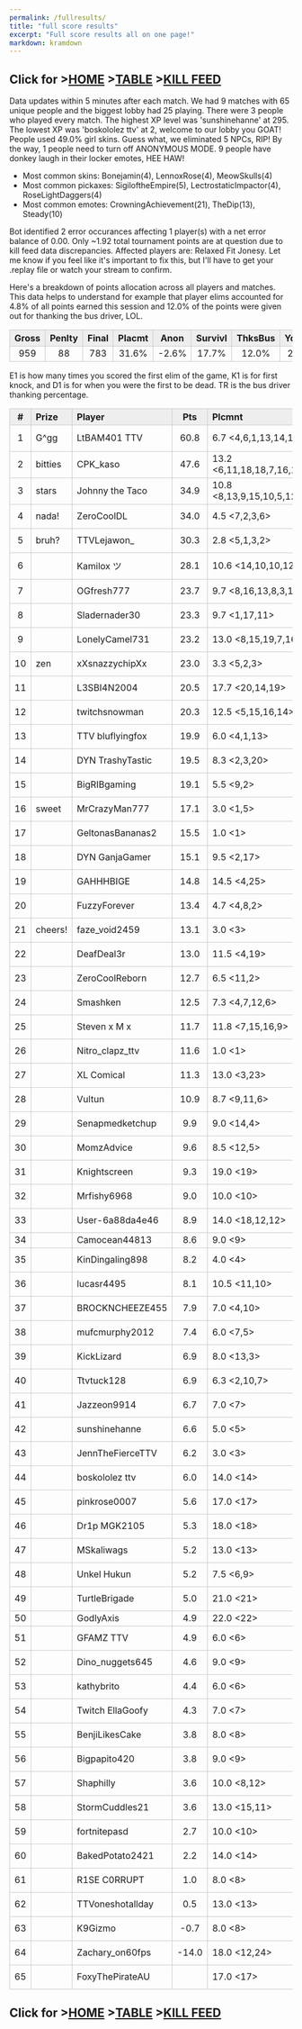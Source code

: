 ```yaml
---
permalink: /fullresults/
title: "full score results"
excerpt: "Full score results all on one page!"
markdown: kramdown
---
```

<meta http-equiv="refresh" content="30">

<script>
    var countUpdDate = new Date("Oct 30, 2022 11:50:41").getTime(); // Set the date we're counting down to
    var x = setInterval(function () {
        var timeNow = new Date().getTime(); // Get today's date and time
        var distance = timeNow - countUpdDate; // Find the distance between now and the count down date
        var days = Math.floor(distance / (1000 * 60 * 60 * 24));
        var hours = Math.floor((distance % (1000 * 60 * 60 * 24)) / (1000 * 60 * 60));
        var minutes = Math.floor((distance % (1000 * 60 * 60)) / (1000 * 60));
        var seconds = Math.floor((distance % (1000 * 60)) / 1000);
        var minutesString = minutes.toString();
        var secondsString = seconds.toString();
        if (minutesString.length < 2) {
            minutesString = "0" + minutesString;
        }
        if (secondsString.length < 2) {
            secondsString = "0" + secondsString;
        }
        document.getElementById("countUpTimer").innerHTML = minutesString + ":" + secondsString + " since updt"; // Display the result in the element with id="demo"
        // If the count down is finished, write some text
        if (distance < 0) {
            clearInterval(x);
            document.getElementById("countUpTimer").innerHTML = "EXPIRED";
        }
    }, 1000); // Update the count down every 1000 milliseconds
</script>


<style>
      .tableFixHead {
        overflow-y: auto;
        height: 195px;
      }
      .tableFixHead thead th {
        position: sticky;
        top: 0;
      }
      table {
        border-collapse: collapse;
        width: 100%;
      }
      th,
      td {
        padding: 2px 2x;
        border: 1px solid #ccc;
      }
      th {
        background: #eee;
      }
</style>

<strong><span id="countUpTimer" style="color:red;background-color:white;font-size:add_size"></span></strong>
## Click for >[HOME](https://www.kaso.gg) >[TABLE](https://www.kaso.gg/fullresults) >[KILL FEED](https://www.kaso.gg/killfeed)<br>

Data updates within 5 minutes after each match. We had 9 matches with 65 unique people and the biggest lobby had 25 playing. There were 3 people who played every match. The highest XP level was 'sunshinehanne' at 295. The lowest XP was 'boskololez ttv' at 2, welcome to our lobby you GOAT! People used 49.0% girl skins. Guess what, we eliminated 5 NPCs, RIP! By the way, 1 people need to turn off ANONYMOUS MODE. 9 people have donkey laugh in their locker emotes, HEE HAW!

* Most common skins: Bonejamin(4), LennoxRose(4), MeowSkulls(4)<br>
* Most common pickaxes: SigiloftheEmpire(5), LectrostaticImpactor(4), RoseLightDaggers(4)<br>
* Most common emotes: CrowningAchievement(21), TheDip(13), Steady(10)<br>

Bot identified 2 error occurances affecting 1 player(s) with a net error balance of 0.00. Only ~1.92 total tournament points are at question due to kill feed data discrepancies. Affected players are: Relaxed Fit Jonesy. Let me know if you feel like it's important to fix this, but I'll have to get your .replay file or watch your stream to confirm.

Here's a breakdown of points allocation across all players and matches. This data helps to understand for example that player elims accounted for 4.8% of all points earned this session and 12.0% of the points were given out for thanking the bus driver, LOL.

| Gross  | Penlty | Final  | Placmt | Anon   | Survivl  | ThksBus | YouDed | Elims  | Siphon | NPC    |
| :----: | :----: | :----: | :----: | :----: | :----:   | :----:  | :----: | :----: | :----: | :----: |
|959|88|783|31.6%|-2.6%|17.7%|12.0%|26.4%|4.8%|9.2%|0.9%|

E1 is how many times you scored the first elim of the game, K1 is for first knock, and D1 is for when you were the first to be dead. TR is the bus driver thanking percentage.


| #      | Prize | Player | Pts    | Plcmnt | Elims | NPCs   | E1     | D1     | K1     | TR     | Lvl    | Skin   | Axe    |
| :----: | :---  | :---   | :----: | :---   | :---  | :----: | :----: | :----: | :----: | :----: | :----: | :----: | :----: |
|1|G^gg|LtBAM401 TTV|60.8|6.7 <4,6,1,13,14,11,9,1,1>|14 (2.8) <3,0,3,0,0,0,1,3,4>|0|1|1|0|33%|222|![](https://media.fortniteapi.io/images/a5a44c839f7779f43da1942d430ba3de/transparent.png){:height="35px"}|![](https://media.fortniteapi.io/images/f9044de32d1d864c49289bb666ddba04/transparent.png){:height="35px"}|
|2|bitties|CPK_kaso|47.6|13.2 <6,11,18,18,7,16,15,13,15>||1|0|1|0|67%|74|![](https://media.fortniteapi.io/images/a22a0c603d543a60dd37432e09d1205e/transparent.png){:height="35px"}|![](https://media.fortniteapi.io/images/eb390e0a1e7ff085ff8c1e7a5a3afa53/transparent.png){:height="35px"}|
|3|stars|Johnny the Taco|34.9|10.8 <8,13,9,15,10,5,12,11,14>|8 (1.3) <1,0,2,0,1,1,2,0,1>|0|1|0|0|11%|67|![](https://media.fortniteapi.io/images/58dd2ce5b48859425c4603533946eb02/transparent.png){:height="35px"}|![](https://media.fortniteapi.io/images/2149460bed6da81cbc9a5c8ba2a0e4ff/transparent.png){:height="35px"}|
|4|nada!|ZeroCoolDL|34.0|4.5 <7,2,3,6>|4 (1.3) <1,2,1,0>|1|0|0|0|50%|113|![](https://media.fortniteapi.io/images/5d20f6c9fb8851f92ee9ec086be1809e/transparent.png){:height="35px"}|![](https://media.fortniteapi.io/images/7c9afa14cbc3d768fe4caabfeed34867/transparent.png){:height="35px"}|
|5|bruh?|TTVLejawon_|30.3|2.8 <5,1,3,2>|17 (4.3) <4,4,3,6>|0|1|0|0|0%|65|![](https://media.fortniteapi.io/images/a4ae8f546570a63acd3d87f50d37bdfc/transparent.png){:height="35px"}|![](https://media.fortniteapi.io/images/f5a2fb23fafa18eebe48bf2bb33d3c2c/transparent.png){:height="35px"}|
|6||Kamilox ツ|28.1|10.6 <14,10,10,12,17,6,5>|9 (1.8) <1,1,2,0,0,2,3>|1|1|0|0|100%|73|![](https://media.fortniteapi.io/images/563d1ba1d0a8f2b9cf438c3c06c985d4/transparent.png){:height="35px"}|![](https://media.fortniteapi.io/images/a2cc22d2f7dc9b3133be728e06948897/transparent.png){:height="35px"}|
|7||OGfresh777|23.7|9.7 <8,16,13,8,3,10>||0|0|0|0|0%|49|![](https://media.fortniteapi.io/images/b954f412518352259111c2813f90e2b4/transparent.png){:height="35px"}|![](https://media.fortniteapi.io/images/7c9afa14cbc3d768fe4caabfeed34867/transparent.png){:height="35px"}|
|8||Sladernader30|23.3|9.7 <1,17,11>|8 (4.0) <7,0,1>|0|0|0|0|100%|144|![](https://media.fortniteapi.io/images/4c883d5-fae2066-25c7cc8-daefe01/transparent.png){:height="35px"}|![](https://media.fortniteapi.io/images/39dd730-6b8a44c-c53ec7e-d19fa45/transparent.png){:height="35px"}|
|9||LonelyCamel731|23.2|13.0 <8,15,19,7,16>|2 (1.0) <1,0,0,1,0>|0|0|0|0|100%|68|![](https://media.fortniteapi.io/images/eed1dc1709f78c998adf0df066086eed/transparent.png){:height="35px"}|![](https://media.fortniteapi.io/images/991fc44-6a80944-025a92e-c0c37bd/transparent.png){:height="35px"}|
|10|zen|xXsnazzychipXx|23.0|3.3 <5,2,3>|2 (1.0) <1,1,0>|0|0|0|0|100%|93|![](https://media.fortniteapi.io/images/a7357a2339f39bf2e76b3ddfa5b84ef8/transparent.png){:height="35px"}|![](https://media.fortniteapi.io/images/e3e9d16-9aca214-c82eed9-b398cdc/transparent.png){:height="35px"}|
|11||L3SBI4N2004|20.5|17.7 <20,14,19>||0|0|1|0|100%|97|![](https://media.fortniteapi.io/images/cb7f23c5bb967f8618d51fa143d27fb2/transparent.png){:height="35px"}|![](https://media.fortniteapi.io/images/9f01bb71d4127b4d54fdfa89b647e2bf/transparent.png){:height="35px"}|
|12||twitchsnowman|20.3|12.5 <5,15,16,14>||0|0|1|0|100%|78|![](https://media.fortniteapi.io/images/48df52cae09bef25606b1cfd32141ca8/transparent.png){:height="35px"}|![](https://media.fortniteapi.io/images/241b1764d67963c5ded8f147c57527a2/transparent.png){:height="35px"}|
|13||TTV bluflyingfox|19.9|6.0 <4,1,13>|9 (3.0) <1,6,2>|0|1|0|0|100%|208|![](https://media.fortniteapi.io/images/c159c82-32d838a-e4f5c75-b021dab/transparent.png){:height="35px"}|![](https://media.fortniteapi.io/images/d2e8284-fb06feb-ea3fbe3-c41fd8b/transparent.png){:height="35px"}|
|14||DYN TrashyTastic|19.5|8.3 <2,3,20>||0|0|1|0|0%|116|![](https://media.fortniteapi.io/images/a40ba1726d5029ab566aed545e7c6493/transparent.png){:height="35px"}|![](https://media.fortniteapi.io/images/3917968ae81f78c6032a317de3730b4e/transparent.png){:height="35px"}|
|15||BigRIBgaming|19.1|5.5 <9,2>|5 (2.5) <1,4>|0|0|0|0|100%|160|![](https://media.fortniteapi.io/images/279c7ba-f505255-0aa8c77-f84c036/transparent.png){:height="35px"}|![](https://media.fortniteapi.io/images/05a4b5341b15ee1186be825311d823a4/transparent.png){:height="35px"}|
|16|sweet|MrCrazyMan777|17.1|3.0 <1,5>|3 (3.0) <3,0>|0|0|0|0|50%|56|![](https://media.fortniteapi.io/images/751c452f632a5831b5e0d9abf54192cd/transparent.png){:height="35px"}|![](https://media.fortniteapi.io/images/2149460bed6da81cbc9a5c8ba2a0e4ff/transparent.png){:height="35px"}|
|17||GeltonasBananas2|15.5|1.0 <1>|10 (10.0) <10>|0|0|0|0|100%|1|![](https://media.fortniteapi.io/images/8f227905f8f190434750999cd3b10fe9/transparent.png){:height="35px"}|![](https://media.fortniteapi.io/images/081600676f0a2ac62e8db6b2aa93a519/transparent.png){:height="35px"}|
|18||DYN GanjaGamer|15.1|9.5 <2,17>|2 (2.0) <2,0>|0|0|0|0|100%|119|![](https://media.fortniteapi.io/images/6af5fb0c4127ab98be084d6ec5ed499c/transparent.png){:height="35px"}|![](https://media.fortniteapi.io/images/6fd6c8c77fe3da8f776952dd8171570b/transparent.png){:height="35px"}|
|19||GAHHHBIGE|14.8|14.5 <4,25>|1 (1.0) <1,0>|0|0|1|0|0%|77|![](https://media.fortniteapi.io/images/68d7d82375c1ae97e5ef7b7c7d833565/transparent.png){:height="35px"}|![](https://media.fortniteapi.io/images/a555187baf26263c4da7f71bfc0650cd/transparent.png){:height="35px"}|
|20||FuzzyForever|13.4|4.7 <4,8,2>|3 (3.0) <0,3,0>|0|1|0|0|100%|51|![](https://media.fortniteapi.io/images/a22a0c603d543a60dd37432e09d1205e/transparent.png){:height="35px"}|![](https://media.fortniteapi.io/images/b9ef8159c41c70190910adb40ced2ced/transparent.png){:height="35px"}|
|21|cheers!|faze_void2459|13.1|3.0 <3>|5 (5.0) <5>|0|0|0|0|100%|188|![](https://media.fortniteapi.io/images/8e14ac6adc717dc0b137c9b5484ee3e6/transparent.png){:height="35px"}|![](https://media.fortniteapi.io/images/398bcab523d22e365ca26fb1bb2d8e66/transparent.png){:height="35px"}|
|22||DeafDeal3r|13.0|11.5 <4,19>|1 (1.0) <1,0>|0|0|1|0|0%|47|![](https://media.fortniteapi.io/images/4ba24f5-e9fb6bd-74785b3-3f6b25f/transparent.png){:height="35px"}|![](https://media.fortniteapi.io/images/839c000b65b0d7d47a158725b273cfb6/transparent.png){:height="35px"}|
|23||ZeroCoolReborn|12.7|6.5 <11,2>|4 (4.0) <0,4>|0|0|0|0|50%|85|![](https://media.fortniteapi.io/images/1c47a457188a9dc57e4336eba526a7ea/transparent.png){:height="35px"}|![](https://media.fortniteapi.io/images/081600676f0a2ac62e8db6b2aa93a519/transparent.png){:height="35px"}|
|24||Smashken|12.5|7.3 <4,7,12,6>|1 (1.0) <0,0,0,1>|0|0|0|0|0%|78|![](https://media.fortniteapi.io/images/0bd4a367acec6dba8426309fdc35b564/transparent.png){:height="35px"}|![](https://media.fortniteapi.io/images/8a4adf355b9635be82c75bbe8bb37e75/transparent.png){:height="35px"}|
|25||Steven x M x|11.7|11.8 <7,15,16,9>|5 (1.7) <0,1,3,1>|0|0|0|0|50%|103|![](https://media.fortniteapi.io/images/58dd2ce5b48859425c4603533946eb02/transparent.png){:height="35px"}|![](https://media.fortniteapi.io/images/1b797f7325f705c4eaec66c91dde5e4e/transparent.png){:height="35px"}|
|26||Nitro_clapz_ttv|11.6|1.0 <1>|4 (4.0) <4>|0|0|0|0|0%|145|![](https://media.fortniteapi.io/images/10152349852b512cf59d93156e451ca7/transparent.png){:height="35px"}|![](https://media.fortniteapi.io/images/ec32e95-f5e82af-93e78e7-d72ff97/transparent.png){:height="35px"}|
|27||XL Comical|11.3|13.0 <3,23>|3 (1.5) <2,1>|1|1|0|0|0%|63|![](https://media.fortniteapi.io/images/c0b107b18754af4906abf2ca3a3c6661/transparent.png){:height="35px"}|![](https://media.fortniteapi.io/images/241b1764d67963c5ded8f147c57527a2/transparent.png){:height="35px"}|
|28||Vultun|10.9|8.7 <9,11,6>|1 (1.0) <1,0,0>|0|0|0|0|100%|169|![](https://media.fortniteapi.io/images/744f37053c7e060b143a797abc630b9c/transparent.png){:height="35px"}|![](https://media.fortniteapi.io/images/903041685a1e4b9bd6b807c8d998f4a3/transparent.png){:height="35px"}|
|29||Senapmedketchup|9.9|9.0 <14,4>|2 (2.0) <0,2>|0|0|0|0|100%|171|![](https://media.fortniteapi.io/images/9b15c8118fe22fae1819c88bdd149c76/transparent.png){:height="35px"}|![](https://media.fortniteapi.io/images/ec32e95-f5e82af-93e78e7-d72ff97/transparent.png){:height="35px"}|
|30||MomzAdvice|9.6|8.5 <12,5>||0|0|0|0|100%|57|![](https://media.fortniteapi.io/images/f62eac592baed20007df92c81ac4b1f1/transparent.png){:height="35px"}|![](https://media.fortniteapi.io/images/65e15ffba968b03d600a5411704876e4/transparent.png){:height="35px"}|
|31||Knightscreen|9.3|19.0 <19>||0|0|1|0|100%|74|![](https://media.fortniteapi.io/images/864da97a1d158188c461f8f248467721/transparent.png){:height="35px"}|![](https://media.fortniteapi.io/images/87324c24d74a69eabf39a8a1e59b49c6/transparent.png){:height="35px"}|
|32||Mrfishy6968|9.0|10.0 <10>||0|0|1|0|0%|113|![](https://media.fortniteapi.io/images/117f54c-2985b28-ee59013-a625629/transparent.png){:height="35px"}|![](https://media.fortniteapi.io/images/241b1764d67963c5ded8f147c57527a2/transparent.png){:height="35px"}|
|33||User-6a88da4e46|8.9|14.0 <18,12,12>||0|0|0|0|100%|103|![](https://media.fortniteapi.io/images/b57c9b58faaea1e7bd18095245de42b4/transparent.png){:height="35px"}|![](https://media.fortniteapi.io/images/875dc73d63a7b7ab59fc6d5a72039ca6/transparent.png){:height="35px"}|
|34||Camocean44813|8.6|9.0 <9>||0|0|0|0|100%|210|![](){:height="35px"}|![](){:height="35px"}|
|35||KinDingaling898|8.2|4.0 <4>|2 (2.0) <2>|0|0|0|0|100%|75|![](https://media.fortniteapi.io/images/744f37053c7e060b143a797abc630b9c/transparent.png){:height="35px"}|![](https://media.fortniteapi.io/images/a7367c31bc7ac6483d7b7a0596d6cc97/transparent.png){:height="35px"}|
|36||lucasr4495|8.1|10.5 <11,10>||1|0|0|0|50%|79|![](https://media.fortniteapi.io/images/706d89f3b32e8f99d15300be5400e53e/transparent.png){:height="35px"}|![](https://media.fortniteapi.io/images/71a79f113c3956ade63047bb34464717/transparent.png){:height="35px"}|
|37||BROCKNCHEEZE455|7.9|7.0 <4,10>||0|0|0|0|100%|57|![](https://media.fortniteapi.io/images/a22a0c603d543a60dd37432e09d1205e/transparent.png){:height="35px"}|![](https://media.fortniteapi.io/images/981eda5d964b80653594f6068b9b215b/transparent.png){:height="35px"}|
|38||mufcmurphy2012|7.4|6.0 <7,5>||0|0|0|0|0%|1|![](https://media.fortniteapi.io/images/0c3ea68-65c83bb-6a93e44-0939ee3/transparent.png){:height="35px"}|![](https://media.fortniteapi.io/images/d0ede8f-343a5e4-ca342cf-06f23a6/transparent.png){:height="35px"}|
|39||KickLizard|6.9|8.0 <13,3>||0|0|0|0|50%|50|![](https://media.fortniteapi.io/images/addacc3-e8cc989-58770ab-49e6656/transparent.png){:height="35px"}|![](https://media.fortniteapi.io/images/9f9742a8c232fcab89a5942bc6e48fc1/transparent.png){:height="35px"}|
|40||Ttvtuck128|6.9|6.3 <2,10,7>|4 (1.3) <1,1,2>|0|0|0|0|100%|85|![](https://media.fortniteapi.io/images/6ee85e0f8e42c3ce4040928bc580e03b/transparent.png){:height="35px"}|![](https://media.fortniteapi.io/images/dd690be-dacba62-13998ad-a50a04c/transparent.png){:height="35px"}|
|41||Jazzeon9914|6.7|7.0 <7>|1 (1.0) <1>|0|0|0|0|100%|1|![](https://media.fortniteapi.io/images/ddb5dcf96f6154a21e90c80d0661d7a4/transparent.png){:height="35px"}|![](https://media.fortniteapi.io/images/570a2564cf556477a6f124d522f3d7b2/transparent.png){:height="35px"}|
|42||sunshinehanne|6.6|5.0 <5>|1 (1.0) <1>|0|0|0|0|100%|295|![](https://media.fortniteapi.io/images/d82392c-22671dc-f3bd5fe-90f0892/transparent.png){:height="35px"}|![](https://media.fortniteapi.io/images/e0223a3fe685ff4cd8e936ef4e5b9d91/transparent.png){:height="35px"}|
|43||JennTheFierceTTV|6.2|3.0 <3>||0|0|0|0|100%|234|![](https://media.fortniteapi.io/images/398ff504ae8deedd35f35022a820c2c5/transparent.png){:height="35px"}|![](https://media.fortniteapi.io/images/3b0592f38af43c3107953c3b077e5660/transparent.png){:height="35px"}|
|44||boskololez ttv|6.0|14.0 <14>||0|0|0|0|100%|2|![](https://media.fortniteapi.io/images/4c5542e-6f3676d-6a54bd7-19b4d9d/transparent.png){:height="35px"}|![](https://media.fortniteapi.io/images/6fd6c8c77fe3da8f776952dd8171570b/transparent.png){:height="35px"}|
|45||pinkrose0007|5.6|17.0 <17>||0|0|0|0|100%|1|![](https://media.fortniteapi.io/images/89566b85647e0e8f9b331c6cb653f957/transparent.png){:height="35px"}|![](https://media.fortniteapi.io/images/486ec6860e21fa074efff7c5aa7f0ea9/transparent.png){:height="35px"}|
|46||Dr1p MGK2105|5.3|18.0 <18>||0|0|0|0|100%|62|![](https://media.fortniteapi.io/images/921bcff-7a6474b-20912b8-ed4f78a/transparent.png){:height="35px"}|![](https://media.fortniteapi.io/images/7254e4d-91416f1-5ff1068-3713203/transparent.png){:height="35px"}|
|47||MSkaliwags|5.2|13.0 <13>||0|0|0|0|100%|232|![](https://media.fortniteapi.io/images/0961782-0c80ab5-6fbbc33-69160f0/transparent.png){:height="35px"}|![](https://media.fortniteapi.io/images/7c9afa14cbc3d768fe4caabfeed34867/transparent.png){:height="35px"}|
|48||Unkel Hukun|5.2|7.5 <6,9>||0|0|0|0|0%|44|![](https://media.fortniteapi.io/images/e8987d971e156d9000f2c3596bc3b603/transparent.png){:height="35px"}|![](https://media.fortniteapi.io/images/eb46e47da50c22a3ef2e7fec4c4bca2e/transparent.png){:height="35px"}|
|49||TurtleBrigade|5.0|21.0 <21>||0|0|0|0|100%|1|![](https://media.fortniteapi.io/images/0a0911a-51ea32f-08d6334-52338f4/transparent.png){:height="35px"}|![](https://media.fortniteapi.io/images/54b5fbafce2723d3198106a3131623ff/transparent.png){:height="35px"}|
|50||GodlyAxis|4.9|22.0 <22>||0|0|0|0|0%|1|![](){:height="35px"}|![](){:height="35px"}|
|51||GFAMZ TTV|4.9|6.0 <6>||0|0|0|0|100%|22|![](https://media.fortniteapi.io/images/6ee85e0f8e42c3ce4040928bc580e03b/transparent.png){:height="35px"}|![](https://media.fortniteapi.io/images/7c9afa14cbc3d768fe4caabfeed34867/transparent.png){:height="35px"}|
|52||Dino_nuggets645|4.6|9.0 <9>|1 (1.0) <1>|0|0|0|0|100%|107|![](https://media.fortniteapi.io/images/3342d8f2545e8a2fccfa64b389169d92/transparent.png){:height="35px"}|![](https://media.fortniteapi.io/images/991fc44-6a80944-025a92e-c0c37bd/transparent.png){:height="35px"}|
|53||kathybrito|4.4|6.0 <6>||0|0|0|0|100%|65|![](https://media.fortniteapi.io/images/d0a789e2b1b8860647f07fcfc43e6dce/transparent.png){:height="35px"}|![](https://media.fortniteapi.io/images/71a79f113c3956ade63047bb34464717/transparent.png){:height="35px"}|
|54||Twitch EllaGoofy|4.3|7.0 <7>||0|0|0|0|100%|60|![](https://media.fortniteapi.io/images/fa8b038efb78a4c5b25d3d6301aca046/transparent.png){:height="35px"}|![](https://media.fortniteapi.io/images/dd690be-dacba62-13998ad-a50a04c/transparent.png){:height="35px"}|
|55||BenjiLikesCake|3.8|8.0 <8>||0|0|0|0|100%|1|![](https://media.fortniteapi.io/images/6ee85e0f8e42c3ce4040928bc580e03b/transparent.png){:height="35px"}|![](https://media.fortniteapi.io/images/1470afcef74ebc3e9f96b52fd1320466/transparent.png){:height="35px"}|
|56||Bigpapito420|3.8|9.0 <9>|1 (1.0) <1>|0|0|0|0|100%|1|![](https://media.fortniteapi.io/images/8e5194a7a80141a1723ee25e8a4d00b3/transparent.png){:height="35px"}|![](https://media.fortniteapi.io/images/a2cc22d2f7dc9b3133be728e06948897/transparent.png){:height="35px"}|
|57||Shaphilly|3.6|10.0 <8,12>||0|0|0|0|50%|82|![](https://media.fortniteapi.io/images/f320a80614e848de2b2f97edb63786dd/transparent.png){:height="35px"}|![](https://media.fortniteapi.io/images/e263dbdc1ca3b4d6175e24912693f00b/transparent.png){:height="35px"}|
|58||StormCuddles21|3.6|13.0 <15,11>|1 (1.0) <0,1>|0|0|0|0|50%|79|![](https://media.fortniteapi.io/images/d0a789e2b1b8860647f07fcfc43e6dce/transparent.png){:height="35px"}|![](https://media.fortniteapi.io/images/0d37cb24e1ac0102361de0b4c0df269f/transparent.png){:height="35px"}|
|59||fortnitepasd|2.7|10.0 <10>||0|0|0|0|100%|1|![](https://media.fortniteapi.io/images/48df52cae09bef25606b1cfd32141ca8/transparent.png){:height="35px"}|![](https://media.fortniteapi.io/images/991fc44-6a80944-025a92e-c0c37bd/transparent.png){:height="35px"}|
|60||BakedPotato2421|2.2|14.0 <14>||0|0|0|0|100%|75|![](https://media.fortniteapi.io/images/48df52cae09bef25606b1cfd32141ca8/transparent.png){:height="35px"}|![](https://media.fortniteapi.io/images/71a79f113c3956ade63047bb34464717/transparent.png){:height="35px"}|
|61||R1SE C0RRUPT|1.0|8.0 <8>|3 (3.0) <3>|0|1|0|0|0%|73|![](https://media.fortniteapi.io/images/3f3824cdbbe5ff412907572724f8fd5a/transparent.png){:height="35px"}|![](https://media.fortniteapi.io/images/e3940162064053d5f1e6096fc2c9d031/transparent.png){:height="35px"}|
|62||TTVoneshotallday|0.5|13.0 <13>||0|0|0|0|0%|143|![](https://media.fortniteapi.io/images/6ee85e0f8e42c3ce4040928bc580e03b/transparent.png){:height="35px"}|![](https://media.fortniteapi.io/images/54659001b6c523cc90c07e288e8afced/transparent.png){:height="35px"}|
|63||K9Gizmo|-0.7|8.0 <8>|2 (2.0) <2>|0|1|0|0|100%|131|![](https://media.fortniteapi.io/images/cbaf183-df5cac3-77c44c6-9ec36ca/transparent.png){:height="35px"}|![](https://media.fortniteapi.io/images/34763944b590d7d08ffa89ec66ce1dde/transparent.png){:height="35px"}|
|64||Zachary_on60fps|-14.0|18.0 <12,24>|1 (1.0) <1,0>|0|0|0|0|50%|176|![](https://media.fortniteapi.io/images/4a4736af1b7de98fbbc2f53aa1af2848/transparent.png){:height="35px"}|![](https://media.fortniteapi.io/images/ec32e95-f5e82af-93e78e7-d72ff97/transparent.png){:height="35px"}|
|65||FoxyThePirateAU||17.0 <17>||0|0|0|0|100%|1|![](https://media.fortniteapi.io/images/ecac1ede2b9d0eb9282c41054e5afebb/transparent.png){:height="35px"}|![](https://media.fortniteapi.io/images/7c9afa14cbc3d768fe4caabfeed34867/transparent.png){:height="35px"}|

## Click for >[HOME](https://www.kaso.gg) >[TABLE](https://www.kaso.gg/fullresults) >[KILL FEED](https://www.kaso.gg/killfeed)<br>

